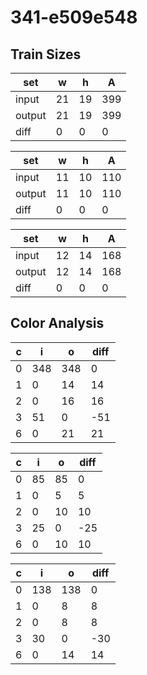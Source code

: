 # 341-e509e548
## Train Sizes

|set|w|h|A|
|---|---|---|---|
|input|21|19|399|
|output|21|19|399|
|diff|0|0|0|


|set|w|h|A|
|---|---|---|---|
|input|11|10|110|
|output|11|10|110|
|diff|0|0|0|


|set|w|h|A|
|---|---|---|---|
|input|12|14|168|
|output|12|14|168|
|diff|0|0|0|


## Color Analysis

|c|i|o|diff|
|---|---|---|---|
|0|348|348|0|
|1|0|14|14|
|2|0|16|16|
|3|51|0|-51|
|6|0|21|21|


|c|i|o|diff|
|---|---|---|---|
|0|85|85|0|
|1|0|5|5|
|2|0|10|10|
|3|25|0|-25|
|6|0|10|10|


|c|i|o|diff|
|---|---|---|---|
|0|138|138|0|
|1|0|8|8|
|2|0|8|8|
|3|30|0|-30|
|6|0|14|14|

